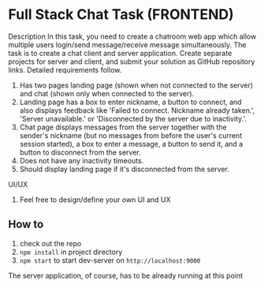 # Full Stack Chat Task (FRONTEND)
Description In this task, you need to create a chatroom web app which allow multiple users login/send message/receive message simultaneously. 
The task is to create a chat client and server application. Create separate projects for server and client, and submit your solution as GitHub repository links. Detailed requirements follow. 

1. Has two pages landing page (shown when not connected to the server) and chat 
(shown only when connected to the server).
2. Landing page has a box to enter nickname, a button to connect, and also displays feedback like 'Failed to connect. Nickname already taken.', 'Server unavailable.' or 'Disconnected by the server due to inactivity.'.
3. Chat page displays messages from the server together with the sender's nickname (but no messages from before the user's current session started), a box to enter a message, a button to send it, and a button to disconnect from the server.
4. Does not have any inactivity timeouts.
5. Should display landing page if it's disconnected from the server.

UI/UX 
1. Feel free to design/define your own UI and UX 

## How to
1. check out the repo
2. `npm install` in project directory
3. `npm start` to start dev-server on `http://localhost:9000`

The server application, of course, has to be already running at this point
